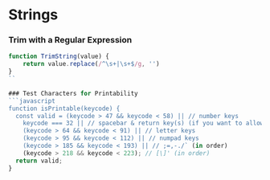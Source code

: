 # Strings

### Trim with a Regular Expression
```javascript
function TrimString(value) {
    return value.replace(/^\s+|\s+$/g, '')
}
``

### Test Characters for Printability
```javascript
function isPrintable(keycode) {
  const valid = (keycode > 47 && keycode < 58) || // number keys
    keycode === 32 || // spacebar & return key(s) (if you want to allow carriage returns)
    (keycode > 64 && keycode < 91) || // letter keys
    (keycode > 95 && keycode < 112) || // numpad keys
    (keycode > 185 && keycode < 193) || // ;=,-./` (in order)
    (keycode > 218 && keycode < 223); // [\]' (in order)
  return valid;
}
```

